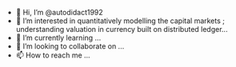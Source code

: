 - 👋 Hi, I’m @autodidact1992
- 👀 I’m interested in quantitatively modelling the capital markets ; understanding valuation in currency built on distributed ledger...
- 🌱 I’m currently learning ...
- 💞️ I’m looking to collaborate on ...
- 📫 How to reach me ...

<!---
autodidact1992/autodidact1992 is a ✨ special ✨ repository because its `README.md` (this file) appears on your GitHub profile.
You can click the Preview link to take a look at your changes.
--->
